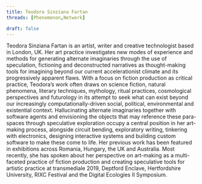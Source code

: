 ```yaml
---
title: Teodora Sinziana Fartan
threads: [Phenomenon,Network]

draft: false
---
```


Teodora Sinziana Fartan is an artist, writer and creative technologist based in London, UK. Her art practice investigates new modes of experience and methods for generating alternate imaginaries through the use of speculation, fictioning and deconstructed narratives as thought-making tools for imagining beyond our current accelerationist climate and its progressively apparent flaws. With a focus on fiction production as critical practice, Teodora’s work often draws on science fiction, natural phenomena, literary techniques, mythology, ritual practices, cosmological perspectives and futurology in its attempt to seek what can exist beyond our increasingly computationally-driven social, political, environmental and existential context. Hallucinating alternate imaginaries together with software agents and envisioning the objects that may reference these para-spaces through speculative exploration occupy a central position in her art-making process, alongside circuit bending, exploratory writing, tinkering with electronics, designing interactive systems and building custom software to make these come to life. Her previous work has been featured in exhibitions across Romania, Hungary, the UK and Australia. Most recently, she has spoken about her perspective on art-making as a multi-faceted practice of fiction production and creating speculative tools for artistic practice at transmediale 2019, Deptford Enclave, Hertfordshire University, RIXC Festival and the Digital Ecologies II Symposium. 